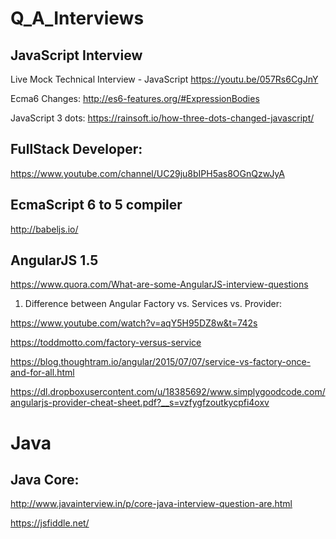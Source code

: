 # Q_A_Interviews
## JavaScript Interview
Live Mock Technical Interview - JavaScript
https://youtu.be/057Rs6CgJnY

Ecma6 Changes:
http://es6-features.org/#ExpressionBodies

JavaScript 3 dots:
https://rainsoft.io/how-three-dots-changed-javascript/


## FullStack Developer:
https://www.youtube.com/channel/UC29ju8bIPH5as8OGnQzwJyA

## EcmaScript 6 to 5 compiler
http://babeljs.io/

## AngularJS 1.5
https://www.quora.com/What-are-some-AngularJS-interview-questions
1. Difference between Angular Factory vs. Services vs. Provider:

https://www.youtube.com/watch?v=aqY5H95DZ8w&t=742s

https://toddmotto.com/factory-versus-service

https://blog.thoughtram.io/angular/2015/07/07/service-vs-factory-once-and-for-all.html

https://dl.dropboxusercontent.com/u/18385692/www.simplygoodcode.com/angularjs-provider-cheat-sheet.pdf?__s=vzfygfzoutkycpfi4oxv


# Java
## Java Core:
http://www.javainterview.in/p/core-java-interview-question-are.html


https://jsfiddle.net/
